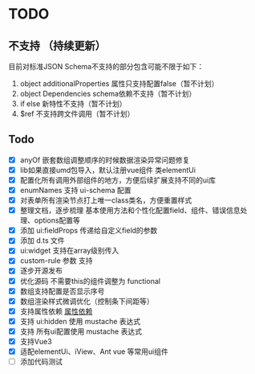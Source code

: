 # TODO

## 不支持 （持续更新）
目前对标准JSON Schema不支持的部分包含可能不限于如下：
1. object additionalProperties 属性只支持配置false（暂不计划）
1. object Dependencies schema依赖不支持（暂不计划）
1. if else 新特性不支持（暂不计划）
1. $ref 不支持跨文件调用（暂不计划）

## Todo
- [x] anyOf 嵌套数组调整顺序的时候数据渲染异常问题修复
- [x] lib如果直接umd包导入，默认注册vue组件 类elementUi
- [x] 配置化所有调用外部组件的地方，方便后续扩展支持不同的ui库
- [x] enumNames 支持 ui-schema 配置
- [x] 对表单所有渲染节点打上唯一class类名，方便重置样式
- [x] 整理文档，逐步梳理 基本使用方法和个性化配置field、组件、错误信息处理、options配置等
- [x] 添加 ui:fieldProps 传递给自定义field的参数
- [x] 添加 d.ts 文件
- [x] ui:widget 支持在array级别传入
- [x] custom-rule 参数 支持
- [x] 逐步开源发布
- [x] 优化源码 不需要this的组件调整为 functional
- [x] 数组支持配置是否显示序号
- [x] 数组渲染样式微调优化（控制条下间距等）
- [x] 支持属性依赖 [属性依赖](https://json-schema.org/understanding-json-schema/reference/object.html#property-dependencies)
- [x] 支持 ui:hidden 使用 mustache 表达式
- [x] 支持 所有ui配置使用 mustache 表达式
- [x] 支持Vue3
- [x] 适配elementUi、iView、Ant vue 等常用ui组件
- [ ] 添加代码测试
